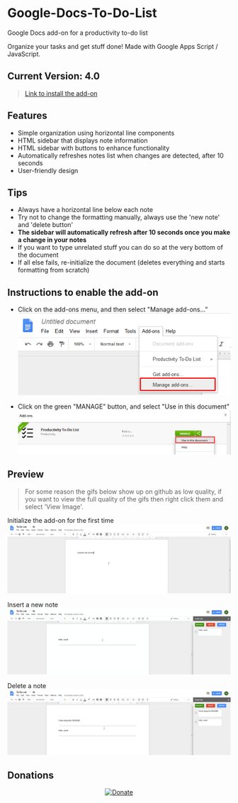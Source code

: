 # Google-Docs-To-Do-List
Google Docs add-on for a productivity to-do list

Organize your tasks and get stuff done! Made with Google Apps Script / JavaScript.

## Current Version: 4.0
>[Link to install the add-on](https://chrome.google.com/webstore/detail/productivity-to-do-list/olfopklkiancnconcnodccbbjiianpee?utm_source=permalink)

## Features
- Simple organization using horizontal line components
- HTML sidebar that displays note information
- HTML sidebar with buttons to enhance functionality
- Automatically refreshes notes list when changes are detected, after 10 seconds
- User-friendly design

## Tips
- Always have a horizontal line below each note
- Try not to change the formatting manually, always use the 'new note' and 'delete button'
- **The sidebar will automatically refresh after 10 seconds once you make a change in your notes**
- If you want to type unrelated stuff you can do so at the very bottom of the document
- If all else fails, re-initialize the document (deletes everything and starts formatting from scratch)

## Instructions to enable the add-on
- Click on the add-ons menu, and then select "Manage add-ons..."
![alt tag](https://github.com/milan102/Google-Docs-To-Do-List/blob/master/preview/using_addon_instruction1.png)

- Click on the green "MANAGE" button, and select "Use in this document"
![alt tag](https://github.com/milan102/Google-Docs-To-Do-List/blob/master/preview/using_addon_instruction2.png)


## Preview
>For some reason the gifs below show up on github as low quality, if you want to view the full quality of the gifs then right click them and select 'View Image'.

Initialize the add-on for the first time
![alt tag](https://github.com/milan102/Google-Docs-To-Do-List/blob/master/preview/gdocs-add-on-initialize.gif)

Insert a new note
![alt tag](https://github.com/milan102/Google-Docs-To-Do-List/blob/master/preview/gdocs-add-on-insert.gif)

Delete a note
![alt tag](https://github.com/milan102/Google-Docs-To-Do-List/blob/master/preview/gdocs-add-on-delete.gif)


## Donations
<p align="center">
<a href="https://www.paypal.com/cgi-bin/webscr?cmd=_donations&business=HL3P4UC2JKEAN&lc=US&item_name=Milan%27s%20Software&currency_code=USD&bn=PP%2dDonationsBF%3abtn_donateCC_LG%2egif%3aNonHosted"><img src="https://www.paypalobjects.com/en_US/i/btn/btn_donateCC_LG.gif" alt="Donate"/></a>
</p>
